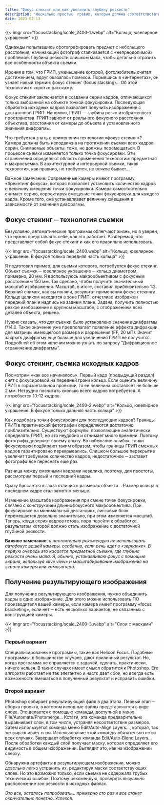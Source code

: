 ```yaml
---
title: "Фокус стекинг или как увеличить глубину резкости"
description: "Несколько простых  правил, которым должна соответствовать «правильная» фотография интерьера."
date: 2023-02-13
---
```


{{< imgr src="focusstacking/scale_2400-1.webp" alt="Кольцо, ювелирное украшение" >}}

Однажды попытавшись сфотографировать предмет с небольшого расстояния, начинающий фотограф сталкивается с «непреодолимой» проблемой. Глубина резкости слишком мала, чтобы детально отразить все особенности объекта съемки.

Ирония в том, что ГРИП, уменьшение которой, фотолюбитель считал достижением, вдруг оказалась помехой. Порывшись в «интернетах», он узнает новый термин: фокус стекинг (focus stacking)… Об этой технологии я коротко расскажу.

Фокус стекинг заключается в создании серии кадров, отличающихся только выбранной на объекте точкой фокусировки. Последующая обработка исходных кадров позволяет получить изображение с достаточной ГРИП. Напомню, ГРИП — глубина резко изображенного пространства. ГРИП зависит от реального фокусного расстояния объектива, расстояния от камеры до объекта и установленного значения диафрагмы.

Что требуется знать о применении технологии «фокус стекинг»? Камера должна быть неподвижна на протяжении съемки всех кадров серии. Снимаемые объекты, тоже, не должны перемещаться. В процессе съемки изменяется только точка фокусировки. Эти ограничения определяют область применения технологии: предметная и макросъемка. В архитектурной и интерьерной съемки, такая технология, как правило, не требуется, но всякое бывает…

Важное замечание. Современные камеры имеют программу «брекетинг фокуса», которая позволяет установить количество кадров и величину смещения точки фокусировки. Камера самостоятельно снимает серию, корректируя смещение точки фокусировки для каждого кадра. Кроме того, она устанавливает величину смещения в зависимости от значения диафрагмы.

## Фокус стекинг ─ технология съемки
Безусловно, автоматические программы облегчают жизнь, но я уверен, что нужно представлять себе, как это работает. Разберемся, что представляет собой фокус стекинг и как его правильно использовать.

{{< imgr src="focusstacking/scale_2400.webp" alt="Кольцо, ювелирное украшение. В фокусе только передняя часть кольца" >}}

Я подготовил пример, для съемки которого, потребуется фокус стекинг. Объект съемки ─ ювелирное украшение ─ кольцо диаметром, примерно, 20 мм. Я воспользуюсь макрообъективом с фокусным расстоянием 150 мм. Так сделано, чтобы получить значительный масштаб изображения. Масштаб, в итоге, составил приблизительно 1:2. Верхний снимок, как вы поняли, результат применения фокус стекинга. Кольцо целиком находится в зоне ГРИП, отчетливо изображен передний план и надпись на заднем плане. Задача, получить полностью резкое изображение в крупном масштабе, с отображением всех деталей объекта, решена.

Нужно сказать, что для съемки было установлено значение диафрагмы f/14.0. Такое значение уже предполагает появление эффекта дифракции для матрицы имеющегося размера и разрешения (FF, 20 мП). Значит закрыть диафрагму еще больше для увеличения ГРИП не получится. Подробней об этом явлении можно узнать по запросу "Дифракционное ограничение диафрагмы".

## Фокус стекинг, съемка исходных кадров
Посмотрим «как все начиналось». Первый кадр (предыдущий раздел) снят с фокусировкой на передней грани кольца. Если оценить величину ГРИП в горизонтальной проекции, то ее величина составляет не больше 2 мм. Нетрудно посчитать сколько всего кадров потребуется. А потребуется 10-12 кадров.

{{< imgr src="focusstacking/scale_2400-2.webp" alt="Кольцо, ювелирное украшение. В фокусе только дальняя часть кольца" >}}

Как подобрать точки фокусировки для последующих кадров? Границы ГРИП в практической фотографии определяются достаточно приблизительно. Существуют формулы, позволяющие аналитически определять ГРИП, но это неудобно и отнимает много времени. Поэтому фотографы доверяют своему опыту.  Во избежание ошибок, точки фокусировки подбирают таким образом, чтобы границы ГРИП смежных кадров гарантировано перекрывались. Слишком большое перекрытие увеличит требуемое количество кадров, недостаточное ─ заставит фотографа все переснять еще раз.

Разница между смежными кадрами невелика, поэтому, для простоты, рассмотрим первый и последний кадры.

Сразу бросается в глаза отличия в размерах объекта… Размер кольца в последнем кадре стал заметно меньше.

Изменение масштаба изображения при смене точек фокусировки, связано с конструкцией длиннофокусного макрообъектива. При фокусировке на минимальных дистанциях, линзовый блок перемещается довольно значительно, при этом изменяется масштаб. Теперь, когда серия кадров готова, пора перейти к обработке, результатом которой должно стать изображение с достаточной глубиной резкости.

**Важное замечание**, *я настоятельно рекомендую не использовать автофокус вашей камеры, особенно, если речь идет о «зеркалке». В первую очередь это касается предметной съемки, где глубина резкости очень мала. Я, обычно, устанавливаю фокус с помощью экрана, используя «live view» и масштабирование изображения на экране камеры или компьютера.*

## Получение результирующего изображения
Для получение результирующего изображения, нужно объединить кадры в одно изображение. Для этого можно использовать ПО производителя вашей камеры, если камера имеет программу «focus bracketing», если нет ─ есть несколько вариантов, не связанных с конструкцией камеры.

{{< imgr src="focusstacking/scale_2400-3.webp" alt="Слои с масками" >}}

### Первый вариант
Специализированные программы, такие как Helicon Focus. Подобные программы, в большинстве случаев, дают приличный результат. Но, когда программа не справляется с задачей, сделать, практически, ничего нельзя. В таких случаях имеет смысл обратится к Photoshop. Его алгоритм работает не так элегантно и часто дает сбои, но всегда есть возможность вмешаться в полученный результат и исправить ошибки.

### Второй вариант
Photoshop собирает результирующий файл в два этапа. Первый этап ─ сборка проекта, в котором исходные файлы представляются в виде слоев. Это делается с помощью команды, доступной в меню File/Automate/Photomerge… Кстати, эта команда предварительно выравнивает слои, в том числе, устраняя несоответствие размеров. Затем используется команда меню Edit/Auto-Align Layers…, которая, так же выравнивает слои. Использование этой команды обязательно не во всех случаях. Завершает обработку команда Edit/Auto-Blend Layers… После обработки каждый слой получает маску, которая определяет его видимость в общем изображении. Выглядит это, как на изображении сверху.

Обнаружив артефакты в результирующем изображении, можно довольно легко устранить их, редактируя маски соответствующих слоев. Но это возможно только, если съемка не содержала грубых технических ошибок. Поэтому рекомендую, проверять визуально расположение зон резкости в исходных файлах.

*Это все, осталось попробовать... примерно сто раз и все станет окончательно понятно. Успехов.*
